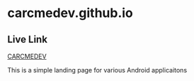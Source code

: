 # carcmedev.github.io

## Live Link 
[CARCMEDEV](https://carcmedev.github.io/)

This is a simple landing page for various Android applicaitons
